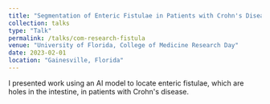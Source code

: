 ```yaml
---
title: "Segmentation of Enteric Fistulae in Patients with Crohn's Disease"
collection: talks
type: "Talk"
permalink: /talks/com-research-fistula
venue: "University of Florida, College of Medicine Research Day"
date: 2023-02-01
location: "Gainesville, Florida"
---
```


I presented work using an AI model to locate enteric fistulae, which are holes in the intestine, in patients with Crohn's disease.

